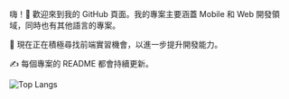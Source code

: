 嗨！👋 歡迎來到我的 GitHub 頁面。我的專案主要涵蓋 Mobile 和 Web 開發領域，同時也有其他語言的專案。  

🚀 現在正在積極尋找前端實習機會，以進一步提升開發能力。 

✍ 每個專案的 README 都會持續更新。

![Top Langs](https://github-readme-stats.vercel.app/api/top-langs/?username=yuxnzs&hide=html,css,cmake&langs_count=10&layout=compact)

